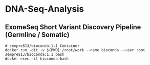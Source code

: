 # DNA-Seq-Analysis

## **ExomeSeq Short Variant Discovery Pipeline (Germline / Somatic)**

```
# sempre813/bioconda:1.1 Container 
docker run -dit -v ${PWD}:/root/work --name bioconda --user root sempre813/bioconda:1.1 bash
docker exec -it bioconda bash
```
